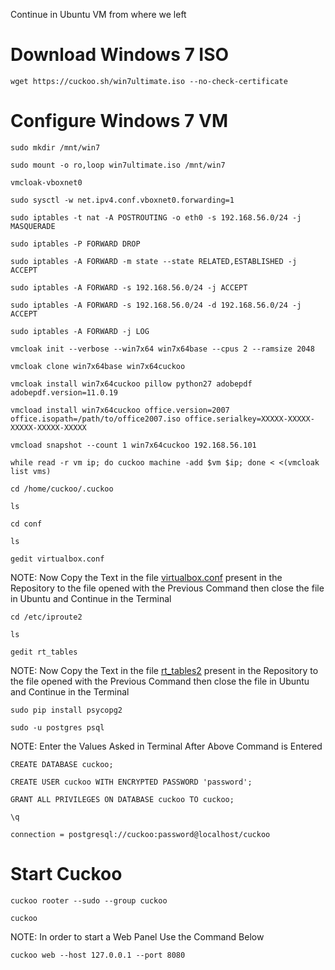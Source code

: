 Continue in Ubuntu VM from where we left

# Download Windows 7 ISO

```
wget https://cuckoo.sh/win7ultimate.iso --no-check-certificate
```

# Configure Windows 7 VM
```
sudo mkdir /mnt/win7
```
```
sudo mount -o ro,loop win7ultimate.iso /mnt/win7
```
```
vmcloak-vboxnet0
```
```
sudo sysctl -w net.ipv4.conf.vboxnet0.forwarding=1
```
```
sudo iptables -t nat -A POSTROUTING -o eth0 -s 192.168.56.0/24 -j MASQUERADE
```
```
sudo iptables -P FORWARD DROP
```
```
sudo iptables -A FORWARD -m state --state RELATED,ESTABLISHED -j ACCEPT
```
```
sudo iptables -A FORWARD -s 192.168.56.0/24 -j ACCEPT
```
```
sudo iptables -A FORWARD -s 192.168.56.0/24 -d 192.168.56.0/24 -j ACCEPT
```
```
sudo iptables -A FORWARD -j LOG
```
```
vmcloak init --verbose --win7x64 win7x64base --cpus 2 --ramsize 2048
```
```
vmcloak clone win7x64base win7x64cuckoo
```
```
vmcloak install win7x64cuckoo pillow python27 adobepdf adobepdf.version=11.0.19
```
```
vmcload install win7x64cuckoo office.version=2007 office.isopath=/path/to/office2007.iso office.serialkey=XXXXX-XXXXX-XXXXX-XXXXX-XXXXX
```
```
vmcload snapshot --count 1 win7x64cuckoo 192.168.56.101
```
```
while read -r vm ip; do cuckoo machine -add $vm $ip; done < <(vmcloak list vms)
```
```
cd /home/cuckoo/.cuckoo
```
```
ls
```
```
cd conf
```
```
ls
```
```
gedit virtualbox.conf
```

NOTE: Now Copy the Text in the file [virtualbox.conf](https://github.com/cyberseef/cuckoo-sandbox-installation-guide/blob/31fff30b05f073c2f7b2efb0b710e9c072fe01d1/virtualbox.conf) present in the Repository to the file opened with the Previous Command then close the file in Ubuntu and Continue in the Terminal
```
cd /etc/iproute2
```
```
ls
```
```
gedit rt_tables
```


NOTE: Now Copy the Text in the file [rt_tables2](https://github.com/cyberseef/cuckoo-sandbox-installation-guide/blob/31fff30b05f073c2f7b2efb0b710e9c072fe01d1/iproute2.txt) present in the Repository to the file opened with the Previous Command then close the file in Ubuntu and Continue in the Terminal
```
sudo pip install psycopg2
```
```
sudo -u postgres psql
```
NOTE: Enter the Values Asked in Terminal After Above Command is Entered
```
CREATE DATABASE cuckoo;
```
```
CREATE USER cuckoo WITH ENCRYPTED PASSWORD 'password';
```
```
GRANT ALL PRIVILEGES ON DATABASE cuckoo TO cuckoo;
```
```
\q
```
```
connection = postgresql://cuckoo:password@localhost/cuckoo
```

# Start Cuckoo
```
cuckoo rooter --sudo --group cuckoo
```
```
cuckoo
```

NOTE: In order to start a Web Panel Use the Command Below
```
cuckoo web --host 127.0.0.1 --port 8080
```
